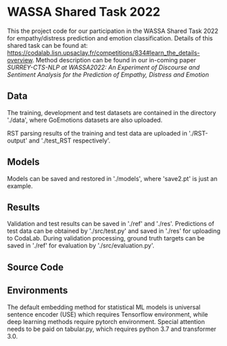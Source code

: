 # WASSA Shared Task 2022

This the project code for our participation in the WASSA Shared Task 2022 for empathy/distress prediction and emotion classification. Details of this shared task can be found at: https://codalab.lisn.upsaclay.fr/competitions/834#learn_the_details-overview. Method description can be found in our in-coming paper *SURREY-CTS-NLP at WASSA2022: An Experiment of Discourse and Sentiment Analysis for the Prediction of Empathy, Distress and Emotion*

## Data

The training, development and test datasets are contained in the directory './data', where GoEmotions datasets are also uploaded.

RST parsing results of the training and test data are uploaded in './RST-output' and './test_RST respectively'.

## Models

Models can be saved and restored in './models', where 'save2.pt' is just an example.

## Results

Validation and test results can be saved in './ref' and './res'. Predictions of test data can be obtained by './src/test.py' and saved in './res' for uploading to CodaLab. During validation processing, ground truth targets can be saved in './ref' for evaluation by './src/evaluation.py'.

## Source Code



## Environments

The default embedding method for statistical ML models is universal sentence encoder (USE) which requires Tensorflow environment, while deep learning methods require pytorch environment. Special attention needs to be paid on tabular.py, which requires python 3.7 and transformer 3.0.
